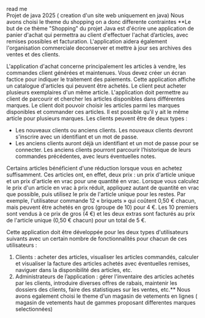 read me                                               
Projet de java 2025 ( creation d'un site web uniquement en java) 
Nous avons choisi le theme du shopping on a donc differente contraintes 
**Le but de ce thème "Shopping" du projet Java est d'écrire une application de panier d'achat qui permettra au client d'effectuer l'achat d’articles, avec remises possibles et facturation. L'application aidera également l'organisation commerciale deconserver et mettre à jour ses archives des ventes et des clients. 

L'application d'achat concerne principalement les articles à vendre, les commandes client générées et maintenues. Vous devez créer un écran factice pour indiquer le traitement des paiements.
Cette application affiche un catalogue d'articles qui peuvent être achetés. Le client peut acheter plusieurs exemplaires d'un même article.
L'application doit permettre au client de parcourir et chercher les articles disponibles dans différentes marques. Le client doit pouvoir choisir les articles parmi les marques disponibles et commander ces articles. Il est possible qu’il y ait le même article pour plusieurs marques. Les clients peuvent être de deux types :
- Les nouveaux clients ou anciens clients. Les nouveaux clients devront s'inscrire avec un identifiant et un mot de passe. 
- Les anciens clients auront déjà un identifiant et un mot de passe pour se connecter. Les anciens clients pourront parcourir l’historique de leurs commandes précédentes, avec leurs éventuelles notes. 

Certains articles bénéficient d'une réduction lorsque vous en achetez suffisamment. Ces articles ont, en effet, deux prix : un prix d'article unique et un prix d'article en vrac pour une quantité en vrac.
Lorsque vous calculez le prix d'un article en vrac à prix réduit, appliquez autant de quantité en vrac que possible, puis utilisez le prix de l'article unique pour les restes. Par exemple, l'utilisateur commande 12 « briquets » qui coûtent 0,50 € chacun, mais peuvent être achetés en gros (groupe de 10) pour 4 €. Les 10 premiers sont vendus à ce prix de gros (4 €) et les deux extras sont facturés au prix de l'article unique (0,50 € chacun) pour un total de 5 €.

Cette application doit être développée pour les deux types d'utilisateurs suivants avec un certain nombre de fonctionnalités pour chacun de ces utilisateurs :

1. Clients : acheter des articles, visualiser les articles commandés, calculer et visualiser la facture des articles achetés avec éventuelles remises, naviguer dans la disponibilité des articles, etc.
2. Administrateurs de l’application : gérer l'inventaire des articles achetés par les clients, introduire diverses offres de rabais, maintenir les dossiers des clients, faire des statistiques sur les ventes, etc.**
Nous avons egalement choisi le theme d'un magasin de vetements en lignes ( magasin de vetements haut de gammes proposant differentes marques selectionnées)


